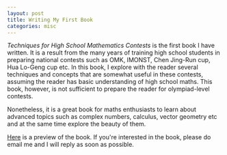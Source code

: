 ```yaml
---
layout: post
title: Writing My First Book
categories: misc
---
```


_Techniques for High School Mathematics Contests_ is the first book I have written. It is a result from the many years of training high school students in preparing national contests such as OMK, IMONST, Chen Jing-Run cup, Hua Lo-Geng cup etc. In this book, I explore with the reader several techniques and concepts that are somewhat useful in these contests, assuming the reader has basic understanding of high school maths. This book, however, is not sufficient to prepare the reader for olympiad-level contests. 

Nonetheless, it is a great book for maths enthusiasts to learn about advanced topics such as complex numbers, calculus, vector geometry etc and at the same time explore the beauty of them.

<a download href="./../downloads/Preview.pdf" download>Here</a> is a preview of the book. If you're interested in the book, please do email me and I will reply as soon as possible.
